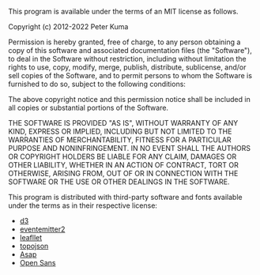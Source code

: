 This program is available under the terms of an MIT license as follows.

Copyright (c) 2012-2022 Peter Kuma

Permission is hereby granted, free of charge, to any person obtaining a copy
of this software and associated documentation files (the "Software"), to deal
in the Software without restriction, including without limitation the rights
to use, copy, modify, merge, publish, distribute, sublicense, and/or sell
copies of the Software, and to permit persons to whom the Software is
furnished to do so, subject to the following conditions:

The above copyright notice and this permission notice shall be included in
all copies or substantial portions of the Software.

THE SOFTWARE IS PROVIDED "AS IS", WITHOUT WARRANTY OF ANY KIND, EXPRESS OR
IMPLIED, INCLUDING BUT NOT LIMITED TO THE WARRANTIES OF MERCHANTABILITY,
FITNESS FOR A PARTICULAR PURPOSE AND NONINFRINGEMENT. IN NO EVENT SHALL THE
AUTHORS OR COPYRIGHT HOLDERS BE LIABLE FOR ANY CLAIM, DAMAGES OR OTHER
LIABILITY, WHETHER IN AN ACTION OF CONTRACT, TORT OR OTHERWISE, ARISING FROM,
OUT OF OR IN CONNECTION WITH THE SOFTWARE OR THE USE OR OTHER DEALINGS IN
THE SOFTWARE.

This program is distributed with third-party software and fonts available under
the terms as in their respective license:

- [d3](ccbrowse/www/lib/d3/LICENSE)
- [eventemitter2](ccbrowse/www/lib/eventemitter2/LICENSE.txt)
- [leafllet](ccbrowse/www/lib/leaflet/LICENSE)
- [topojson](ccbrowse/www/lib/topojson/LICENSE.md)
- [Asap](ccbrowse/www/font/asap/LICENSE.txt)
- [Open Sans](ccbrowse/www/font/open-sans/LICENSE.txt)

